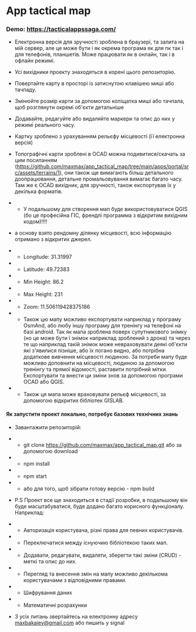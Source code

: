 # App tactical map

### Demo: https://tacticalappssaga.com/
- Електронна версія для зручності зроблена в браузері, та залита на мій сервер, але це може бути і як окрема програма як для пк так і для телефонів, планшетів. Може працювати як в онлайн, так і в офлайн режимі.
- Усі вихідники проекту знаходяться в корені цього репозиторію.
- Повертайте карту в просторі із затиснутою клавішею миші або тачпаду.
- Змінюйте розмір карти за допомогою коліщатка миші або тачпала, щоб розглянути окремі об'єкти детальніше
- Додавайте, редагуйте або видаляйте маркери та опис до них у режимі реального часу.
- Картку зроблено з урахуванням рельєфу місцевості (її електронна версія)
- Топографічні карти зроблені в OCAD можна подивитися/скачать за цим посиланням (https://github.com/maxmax/app_tactical_map/tree/main/apps/portal/src/assets/terrains/1), они також ще вимагають більш детального доопрацювання, детальне промальовування вимагає багато часу. Там же є OCAD вихідник, для зручності, також експортував їх у декілька форматів.
- - У подальшому для створення мап буде використовуватися QGIS (бо це професійна ГІС, френдлі программа з відкритим вихідним кодом)!!!!
- а основу взято рендомну ділянку місцевості, всю інформацію отримано з відкритих джерел.

- - Longitude: 31.31997
- - Latitude: 49.72383
- - Min Height: 86.2
- - Max Height: 231
- - Zoom: 11.506119428375186

- - Також цю мапу можливо експортувати наприклад у програму OsmAnd, або любу іншу програму для тренінгу на телефоні на базі android. Так як мапа зроблена поверх супутникового знімку (но це може бути ї знімок наприклад зроблений з дрона) та через те що наприклад такій знімок може невраховувати деякі об'єкти які з'явилися пізніше, або їх погано видно, або потрібна додаткове вивчення місцевості людиною. За потреби мапу буде можливо доповнити на місцевості, людиною за допомогою тренінгу та прямої відомості, раставити потрібний мітки. Експортувати та  внести ци зміни знов за допомогою програми OCAD або QGIS.
- - Також ця мапа може враховувати рельєф місцевості, за допомогою відкритих бібліотек  GISLAB.

#### Як запустити проект локально, потребує базових технічних знань
- Завантажити репозиторій:
- - git clone https://github.com/maxmax/app_tactical_map.git або за допомогою download
- - npm install
- - npm start
- - або для того, щоб зібрати готову версію - npm build

- P.S Проект все ще знаходиться в стадії розробки, в подальшому він буде масштабуватися, буде додано багато корисного функціоналу. Наприклад:
- - Авторизація користувача, різні права для певних користувачів.
- - Переключатися между існуючию бібліотекою таких мап.
- - Додавати, редагувати, видаляти, зберегти такі зміни (CRUD) - меткі та опис до них.
- - Перегляд та внесення змін на мапу можливо декількома користувачами з відповідними правами.
- - Шифрування даних
- - Математичні розрахунки

- З усіх питань звертайтесь на електронну адресу maxbakaiev@gmail.com або пишить у signal
